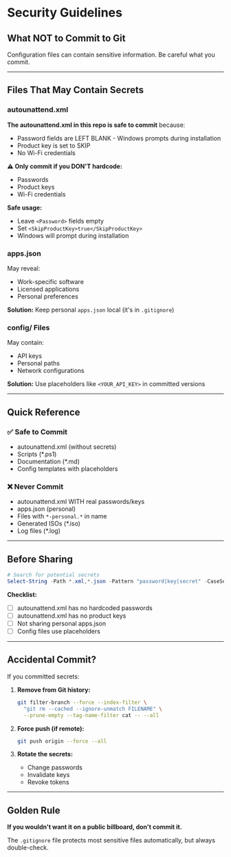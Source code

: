 # Security Guidelines

## What NOT to Commit to Git

Configuration files can contain sensitive information. Be careful what you commit.

---

## Files That May Contain Secrets

### autounattend.xml

**The autounattend.xml in this repo is safe to commit** because:
- Password fields are LEFT BLANK - Windows prompts during installation
- Product key is set to SKIP
- No Wi-Fi credentials

**⚠️ Only commit if you DON'T hardcode:**
- Passwords
- Product keys
- Wi-Fi credentials

**Safe usage:**
- Leave `<Password>` fields empty
- Set `<SkipProductKey>true</SkipProductKey>`
- Windows will prompt during installation

### apps.json

May reveal:
- Work-specific software
- Licensed applications
- Personal preferences

**Solution:** Keep personal `apps.json` local (it's in `.gitignore`)

### config/ Files

May contain:
- API keys
- Personal paths
- Network configurations

**Solution:** Use placeholders like `<YOUR_API_KEY>` in committed versions

---

## Quick Reference

### ✅ Safe to Commit

- autounattend.xml (without secrets)
- Scripts (*.ps1)
- Documentation (*.md)
- Config templates with placeholders

### ❌ Never Commit

- autounattend.xml WITH real passwords/keys
- apps.json (personal)
- Files with `*-personal.*` in name
- Generated ISOs (*.iso)
- Log files (*.log)

---

## Before Sharing

```powershell
# Search for potential secrets
Select-String -Path *.xml,*.json -Pattern "password|key|secret" -CaseSensitive:$false
```

**Checklist:**
- [ ] autounattend.xml has no hardcoded passwords
- [ ] autounattend.xml has no product keys
- [ ] Not sharing personal apps.json
- [ ] Config files use placeholders

---

## Accidental Commit?

If you committed secrets:

1. **Remove from Git history:**
   ```bash
   git filter-branch --force --index-filter \
     "git rm --cached --ignore-unmatch FILENAME" \
     --prune-empty --tag-name-filter cat -- --all
   ```

2. **Force push (if remote):**
   ```bash
   git push origin --force --all
   ```

3. **Rotate the secrets:**
   - Change passwords
   - Invalidate keys
   - Revoke tokens

---

## Golden Rule

**If you wouldn't want it on a public billboard, don't commit it.**

The `.gitignore` file protects most sensitive files automatically, but always double-check.
